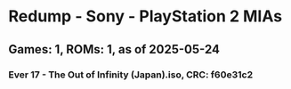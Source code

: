 # Redump - Sony - PlayStation 2 MIAs
## Games: 1, ROMs: 1, as of 2025-05-24

### Ever 17 - The Out of Infinity (Japan).iso, CRC: f60e31c2
